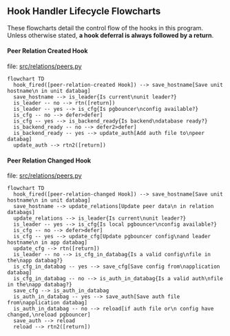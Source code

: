 
## Hook Handler Lifecycle Flowcharts

These flowcharts detail the control flow of the hooks in this program. Unless otherwise stated, **a hook deferral is always followed by a return**.


#### Peer Relation Created Hook

file: [src/relations/peers.py](https://github.com/canonical/pgbouncer-k8s-operator/blob/main/src/relations/peers.py)

```mermaid
flowchart TD
  hook_fired([peer-relation-created Hook]) --> save_hostname[Save unit hostname\n in unit databag]
  save_hostname --> is_leader{Is current\nunit leader?}
  is_leader -- no --> rtn([return])
  is_leader -- yes --> is_cfg{Is pgbouncer\nconfig available?}
  is_cfg -- no --> defer>defer]
  is_cfg -- yes --> is_backend_ready{Is backend\ndatabase ready?}
  is_backend_ready -- no --> defer2>defer]
  is_backend_ready -- yes --> update_auth[Add auth file to\npeer databag]
  update_auth --> rtn2([return])
```

#### Peer Relation Changed Hook

file: [src/relations/peers.py](https://github.com/canonical/pgbouncer-k8s-operator/blob/main/src/relations/peers.py)

```mermaid
flowchart TD
  hook_fired([peer-relation-changed Hook]) --> save_hostname[Save unit hostname\n in unit databag]
  save_hostname --> update_relations[Update peer data\n in relation databags]
  update_relations --> is_leader{Is current\nunit leader?}
  is_leader -- yes --> is_cfg{Is local pgbouncer\nconfig available?}
  is_cfg -- no --> defer>defer]
  is_cfg -- yes --> update_cfg[Update pgbouncer config\nand leader hostname\n in app databag]
  update_cfg --> rtn([return])
  is_leader -- no --> is_cfg_in_databag{Is a valid config\nfile in the\napp databag?}
  is_cfg_in_databag -- yes --> save_cfg[Save config from\napplication databag]
  is_cfg_in_databag -- no --> is_auth_in_databag{Is a valid auth\nfile in the\napp databag?}
  save_cfg --> is_auth_in_databag
  is_auth_in_databag -- yes --> save_auth[Save auth file from\napplication databag]
  is_auth_in_databag -- no --> reload[if auth file or\n config have changed,\nreload pgbouncer]
  save_auth --> reload
  reload --> rtn2([return])
```